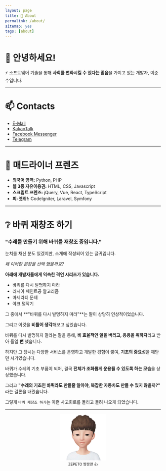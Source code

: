 ```yaml
---
layout: page
title: 👋 About
permalink: /about/
sitemap: yes
tags: [about]
---
```


# 👋 안녕하세요!
⚡ 소프트웨어 기술을 통해 **사회를 변화시킬 수 있다는 믿음**을 가지고 있는 개발자, 이준수입니다.

---

# 📫 Contacts
- [E-Mail](mailto:me@adrinerdp.co)
- [KakaoTalk](http://open.kakao.com/me/adrinerDP)
- [Facebook Messenger](http://messenger.com/t/adrinerDP)
- [Telegram](http://t.me/adrinerDP)

---

# 🌱 매드라이너 프렌즈
- **외국어 영역:** Python, PHP
- **웹 3종 자유이용권:** HTML, CSS, Javascript
- **스크립트 프렌즈:** jQuery, Vue, React, TypeScript
- **피-엣취!:** CodeIgniter, Laravel, Symfony

---

# ❔ 바퀴 재창조 하기
### "수레를 만들기 위해 바퀴를 재창조 중입니다."

눈치를 채신 분도 있겠지만, 소개에 작성되어 있는 글귀입니다.

_왜 이러한 문장을 선택 했을까요?_

**아래에 개발자들에게 익숙한 격언 시리즈가 있습니다.**
- 바퀴를 다시 발명하지 마라
- 러시아 페인트공 알고리즘
- 마세라티 문제
- 야크 털깍기

그 중에서 **"바퀴를 다시 발명하지 마라"**는 말이 상당히 인상적이었습니다.

그리고 이것을 **비틀어 생각**해보고 싶었습니다.

바퀴를 다시 발명하지 말라는 말을 통해, **비 효율적인 일을 버리고, 응용을 취하자**라고 받아 들일 **뻔** 했습니다.

하지만 그 당시는 다양한 서비스를 운영하고 개발한 경험이 쌓여, **기초의 중요성**을 깨닫던 시기였습니다.

바퀴가 수레의 기초 부품이 되어, 결국 **전체가 조화롭게 운용될 수 있도록 하는 모습**을 상상했습니다.

그리고 **"수레의 기초인 바퀴라도 만들줄 알아야, 복잡한 자동차도 만들 수 있지 않을까?"** 라는 결론을 내렸습니다.

그렇게 `바퀴 재창조 하기`는 이런 사고회로를 돌리고 돌려 나오게 되었습니다.

---

<div align="center">
<img src="/files/authors/junsu.lee.gif" height="150px"><br/>
<small>ZEPETO 짱짱맨 👍</small>
</div>